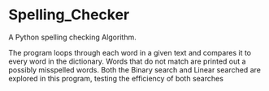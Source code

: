 # Spelling_Checker
A Python spelling checking Algorithm. 

The program loops through each word in a given text and compares it to every word in the dictionary. Words that do not match are printed out a possibly misspelled words. Both the Binary search and Linear searched are explored in this program, testing the efficiency of both searches
